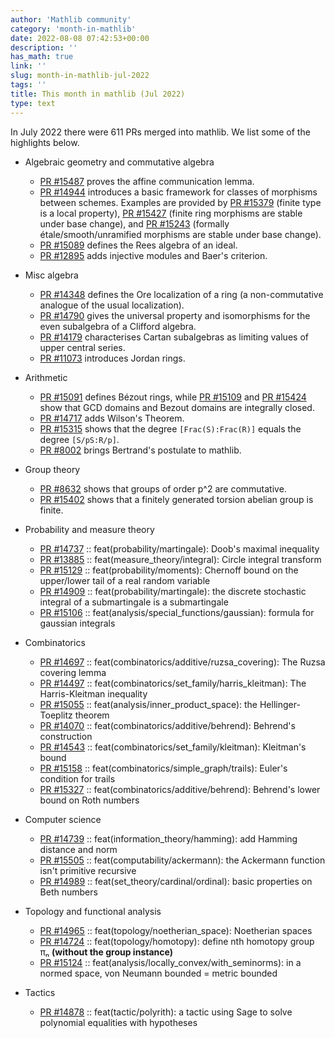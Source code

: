 ```yaml
---
author: 'Mathlib community'
category: 'month-in-mathlib'
date: 2022-08-08 07:42:53+00:00
description: ''
has_math: true
link: ''
slug: month-in-mathlib-jul-2022
tags: ''
title: This month in mathlib (Jul 2022)
type: text
---
```


In July 2022 there were 611 PRs merged into mathlib. We list some of the highlights below.

* Algebraic geometry and commutative algebra

  - [PR #15487](https://github.com/leanprover-community/mathlib/pull/15487) proves the affine communication lemma.
  - [PR #14944](https://github.com/leanprover-community/mathlib/pull/14944) introduces a basic framework for classes of morphisms between schemes.
    Examples are provided by
    [PR #15379](https://github.com/leanprover-community/mathlib/pull/15379) (finite type is a local property),
    [PR #15427](https://github.com/leanprover-community/mathlib/pull/15427) (finite ring morphisms are stable under base change), and
    [PR #15243](https://github.com/leanprover-community/mathlib/pull/15243) (formally étale/smooth/unramified morphisms are stable under base change).
  - [PR #15089](https://github.com/leanprover-community/mathlib/pull/15089) defines the Rees algebra of an ideal.
  - [PR #12895](https://github.com/leanprover-community/mathlib/pull/12895) adds injective modules and Baer's criterion.

* Misc algebra
  - [PR #14348](https://github.com/leanprover-community/mathlib/pull/14348) defines the Ore localization of a ring (a non-commutative analogue of the usual localization).
  - [PR #14790](https://github.com/leanprover-community/mathlib/pull/14790) gives the universal property and isomorphisms for the even subalgebra of a Clifford algebra.
  - [PR #14179](https://github.com/leanprover-community/mathlib/pull/14179) characterises Cartan subalgebras as limiting values of upper central series.
  - [PR #11073](https://github.com/leanprover-community/mathlib/pull/11073) introduces Jordan rings.


* Arithmetic
  - [PR #15091](https://github.com/leanprover-community/mathlib/pull/15091) defines Bézout rings, while
    [PR #15109](https://github.com/leanprover-community/mathlib/pull/15109) and
    [PR #15424](https://github.com/leanprover-community/mathlib/pull/15424) show that
    GCD domains and Bezout domains are integrally closed.
  - [PR #14717](https://github.com/leanprover-community/mathlib/pull/14717) adds Wilson's Theorem.
  - [PR #15315](https://github.com/leanprover-community/mathlib/pull/15315) shows that the degree `[Frac(S):Frac(R)]` equals the degree `[S/pS:R/p]`.
  - [PR #8002](https://github.com/leanprover-community/mathlib/pull/8002) brings Bertrand's postulate to mathlib.

* Group theory
  - [PR #8632](https://github.com/leanprover-community/mathlib/pull/8632) shows that groups of order p^2 are commutative.
  - [PR #15402](https://github.com/leanprover-community/mathlib/pull/15402) shows that a finitely generated torsion abelian group is finite.

* Probability and measure theory
  - [PR #14737](https://github.com/leanprover-community/mathlib/pull/14737) :: feat(probability/martingale): Doob's maximal inequality
  - [PR #13885](https://github.com/leanprover-community/mathlib/pull/13885) :: feat(measure_theory/integral): Circle integral transform
  - [PR #15129](https://github.com/leanprover-community/mathlib/pull/15129) :: feat(probability/moments): Chernoff bound on the upper/lower tail of a real random variable
  - [PR #14909](https://github.com/leanprover-community/mathlib/pull/14909) :: feat(probability/martingale): the discrete stochastic integral of a submartingale is a submartingale
  - [PR #15106](https://github.com/leanprover-community/mathlib/pull/15106) :: feat(analysis/special_functions/gaussian): formula for gaussian integrals

* Combinatorics
  - [PR #14697](https://github.com/leanprover-community/mathlib/pull/14697) :: feat(combinatorics/additive/ruzsa_covering): The Ruzsa covering lemma
  - [PR #14497](https://github.com/leanprover-community/mathlib/pull/14497) :: feat(combinatorics/set_family/harris_kleitman): The Harris-Kleitman inequality
  - [PR #15055](https://github.com/leanprover-community/mathlib/pull/15055) :: feat(analysis/inner_product_space): the Hellinger-Toeplitz theorem
  - [PR #14070](https://github.com/leanprover-community/mathlib/pull/14070) :: feat(combinatorics/additive/behrend): Behrend's construction
  - [PR #14543](https://github.com/leanprover-community/mathlib/pull/14543) :: feat(combinatorics/set_family/kleitman): Kleitman's bound
  - [PR #15158](https://github.com/leanprover-community/mathlib/pull/15158) :: feat(combinatorics/simple_graph/trails): Euler's condition for trails 
  - [PR #15327](https://github.com/leanprover-community/mathlib/pull/15327) :: feat(combinatorics/additive/behrend): Behrend's lower bound on Roth numbers

* Computer science
  - [PR #14739](https://github.com/leanprover-community/mathlib/pull/14739) :: feat(information_theory/hamming): add Hamming distance and norm
  - [PR #15505](https://github.com/leanprover-community/mathlib/pull/15505) :: feat(computability/ackermann): the Ackermann function isn't primitive recursive
  - [PR #14989](https://github.com/leanprover-community/mathlib/pull/14989) :: feat(set_theory/cardinal/ordinal): basic properties on Beth numbers

* Topology and functional analysis
  - [PR #14965](https://github.com/leanprover-community/mathlib/pull/14965) :: feat(topology/noetherian_space): Noetherian spaces
  - [PR #14724](https://github.com/leanprover-community/mathlib/pull/14724) :: feat(topology/homotopy): define nth homotopy group πₙ **(without the group instance)**
  - [PR #15124](https://github.com/leanprover-community/mathlib/pull/15124) :: feat(analysis/locally_convex/with_seminorms): in a normed space, von Neumann bounded = metric bounded

* Tactics
  - [PR #14878](https://github.com/leanprover-community/mathlib/pull/14878) :: feat(tactic/polyrith): a tactic using Sage to solve polynomial equalities with hypotheses
